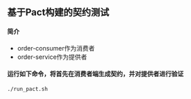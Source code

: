 ## 基于Pact构建的契约测试

#### 简介

* order-consumer作为消费者
* order-service作为提供者

#### 运行如下命令，将首先在消费者端生成契约，并对提供者进行验证
```
./run_pact.sh
```